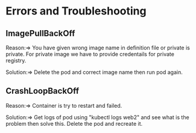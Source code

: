 # Errors and Troubleshooting

## ImagePullBackOff
Reason:=> You have given wrong image name in definition file or private is private. For private image we have to provide credentails for private registry.

Solution:=> Delete the pod and correct image name then run pod again.

## CrashLoopBackOff
Reason:=> Container is try to restart and failed.

Solution:=> Get logs of pod using "kubectl logs web2" and see what is the problem then solve this. Delete the pod and recreate it.